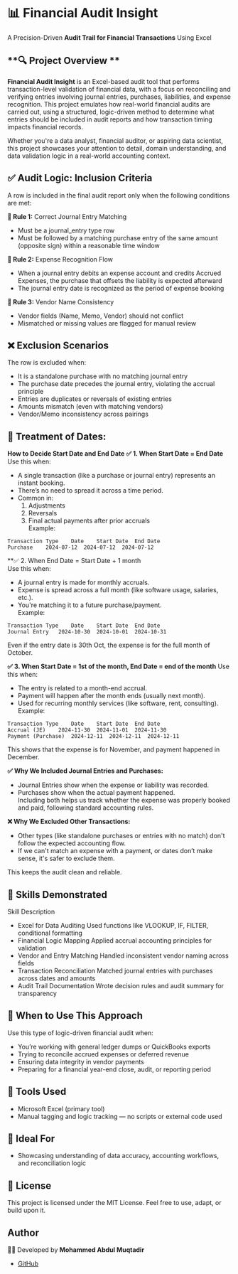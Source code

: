# **📊 Financial Audit Insight**
A Precision-Driven **Audit Trail for Financial Transactions** Using Excel

## **🔍 Project Overview **
**Financial Audit Insight** is an Excel-based audit tool that performs transaction-level validation of financial data, with a focus on reconciling and verifying entries involving journal entries, purchases, liabilities, and expense recognition. This project emulates how real-world financial audits are carried out, using a structured, logic-driven method to determine what entries should be included in audit reports and how transaction timing impacts financial records.

Whether you're a data analyst, financial auditor, or aspiring data scientist, this project showcases your attention to detail, domain understanding, and data validation logic in a real-world accounting context.


## **✅ Audit Logic: Inclusion Criteria**
A row is included in the final audit report only when the following conditions are met:

**🔹 Rule 1:** Correct Journal Entry Matching
- Must be a journal_entry type row             
- Must be followed by a matching purchase entry of the same amount (opposite sign) within a reasonable time window

**🔹 Rule 2:** Expense Recognition Flow
- When a journal entry debits an expense account and credits Accrued Expenses, the purchase that offsets the liability is expected afterward             
- The journal entry date is recognized as the period of expense booking          

**🔹 Rule 3:** Vendor Name Consistency
- Vendor fields (Name, Memo, Vendor) should not conflict
- Mismatched or missing values are flagged for manual review

## **❌ Exclusion Scenarios**
The row is excluded when:
- It is a standalone purchase with no matching journal entry
- The purchase date precedes the journal entry, violating the accrual principle
- Entries are duplicates or reversals of existing entries
- Amounts mismatch (even with matching vendors)
- Vendor/Memo inconsistency across pairings

## **📅 Treatment of Dates:**          
**How to Decide Start Date and End Date**
**✅ 1. When Start Date = End Date**
Use this when:
- A single transaction (like a purchase or journal entry) represents an instant booking.
- There’s no need to spread it across a time period.
- Common in:     
  1. Adjustments 
  2. Reversals 
  3. Final actual payments after prior accruals       
Example:
```
Transaction Type	Date	Start Date	End Date
Purchase	2024-07-12	2024-07-12	2024-07-12
```
**✅ 2. When End Date = Start Date + 1 month      
Use this when:           
- A journal entry is made for monthly accruals.       
- Expense is spread across a full month (like software usage, salaries, etc.).
- You're matching it to a future purchase/payment.        
Example:        
```
Transaction Type	Date	Start Date	End Date
Journal Entry	2024-10-30	2024-10-01	2024-10-31
```
Even if the entry date is 30th Oct, the expense is for the full month of October.        
 
**✅ 3. When Start Date = 1st of the month, End Date = end of the month**
Use this when:
- The entry is related to a month-end accrual.
- Payment will happen after the month ends (usually next month).
- Used for recurring monthly services (like software, rent, consulting).
Example:
```
Transaction Type	Date	Start Date	End Date
Accrual (JE)	2024-11-30	2024-11-01	2024-11-30
Payment (Purchase)	2024-12-11	2024-12-11	2024-12-11
```
This shows that the expense is for November, and payment happened in December.

**✅ Why We Included Journal Entries and Purchases:**
- Journal Entries show when the expense or liability was recorded.     
- Purchases show when the actual payment happened.           
Including both helps us track whether the expense was properly booked and paid, following standard accounting rules.


**❌ Why We Excluded Other Transactions:**             
- Other types (like standalone purchases or entries with no match) don't follow the expected accounting flow.        
- If we can't match an expense with a payment, or dates don’t make sense, it's safer to exclude them.        

This keeps the audit clean and reliable.         
## **🎯 Skills Demonstrated**       
Skill	Description                 
- Excel for Data Auditing	Used functions like VLOOKUP, IF, FILTER, conditional formatting
- Financial Logic Mapping	Applied accrual accounting principles for validation
- Vendor and Entry Matching	Handled inconsistent vendor naming across fields
- Transaction Reconciliation	Matched journal entries with purchases across dates and amounts
- Audit Trail Documentation	Wrote decision rules and audit summary for transparency

## **🧭 When to Use This Approach**     
Use this type of logic-driven financial audit when:            

- You’re working with general ledger dumps or QuickBooks exports       
- Trying to reconcile accrued expenses or deferred revenue          
- Ensuring data integrity in vendor payments          
- Preparing for a financial year-end close, audit, or reporting period        

## **📌 Tools Used**         
- Microsoft Excel (primary tool)           
- Manual tagging and logic tracking — no scripts or external code used

## **💼 Ideal For**
- Showcasing understanding of data accuracy, accounting workflows, and reconciliation logic

## **📝 License**
This project is licensed under the MIT License. Feel free to use, adapt, or build upon it.

## **Author**
👨‍💻 Developed by **Mohammed Abdul Muqtadir**

* [GitHub](https://github.com/Muqtadir27)
